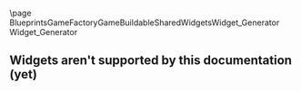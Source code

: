 \page BlueprintsGameFactoryGameBuildableSharedWidgetsWidget_Generator Widget_Generator
## Widgets aren't supported by this documentation (yet)
